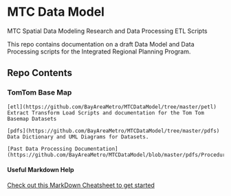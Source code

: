 # MTC Data Model
MTC Spatial Data Modeling Research and Data Processing ETL Scripts  

This repo contains documentation on a draft Data Model and Data Processing scripts for the Integrated Regional Planning Program.  

## Repo Contents   
### TomTom Base Map   
```
[etl](https://github.com/BayAreaMetro/MTCDataModel/tree/master/petl)  
Extract Transform Load Scripts and documentation for the Tom Tom Basemap Datasets  

[pdfs](https://github.com/BayAreaMetro/MTCDataModel/tree/master/pdfs)  
Data Dictionary and UML Diagrams for Datasets.  

[Past Data Processing Documentation](https://github.com/BayAreaMetro/MTCDataModel/blob/master/pdfs/Procedures%20for%20Processing%20New%20TomTom%20Basemap%20Data.pdf)  
```
#### Useful Markdown Help
[Check out this MarkDown Cheatsheet to get started](https://github.com/adam-p/markdown-here/wiki/Markdown-Cheatsheet)
